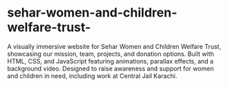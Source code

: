 # sehar-women-and-children-welfare-trust-
A visually immersive website for Sehar Women and Children Welfare Trust, showcasing our mission, team, projects, and donation options. Built with HTML, CSS, and JavaScript featuring animations, parallax effects, and a background video. Designed to raise awareness and support for women and children in need, including work at Central Jail Karachi.

